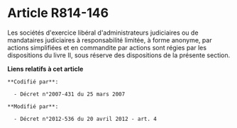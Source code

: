 # Article R814-146

Les sociétés d'exercice libéral d'administrateurs judiciaires ou de mandataires judiciaires à responsabilité limitée, à forme
anonyme, par actions simplifiées et en commandite par actions sont régies par les dispositions du livre II, sous réserve des
dispositions de la présente section.

**Liens relatifs à cet article**

	**Codifié par**:

	  - Décret n°2007-431 du 25 mars 2007

	**Modifié par**:

	  - Décret n°2012-536 du 20 avril 2012 - art. 4
